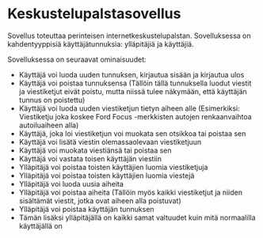 # Keskustelupalstasovellus
Sovellus toteuttaa perinteisen internetkeskustelupalstan. Sovelluksessa on kahdentyyppisiä käyttäjätunnuksia: ylläpitäjiä ja käyttäjiä.

Sovelluksessa on seuraavat ominaisuudet:
- Käyttäjä voi luoda uuden tunnuksen, kirjautua sisään ja kirjautua ulos
- Käyttäjä voi poistaa tunnuksensa (Tällöin tällä tunnuksella luodut viestit ja viestiketjut eivät poistu, mutta niissä tulee näkymään, että käyttäjän tunnus on poistettu)
- Käyttäjä voi luoda uuden viestiketjun tietyn aiheen alle (Esimerkiksi: Viestiketju joka koskee Ford Focus -merkkisten autojen renkaanvaihtoa autoiluaiheen alla)
- Käyttäjä, joka loi viestiketjun voi muokata sen otsikkoa tai poistaa sen
- Käyttäjä voi lisätä viestin olemassaolevaan viestiketjuun
- Käyttäjä voi muokata viestiänsä tai poistaa sen
- Käyttäjä voi vastata toisen käyttäjän viestiin
- Ylläpitäjä voi poistaa toisten käyttäjien luomia viestiketjuja
- Ylläpitäjä voi poistaa toisten käyttäjien luomia viestejä
- Ylläpitäjä voi luoda uusia aiheita
- Ylläpitäjä voi poistaa aiheita (Tällöin myös kaikki viestiketjut ja niiden sisältämät viestit, jotka ovat aiheen alla poistuvat)
- Ylläpitäjä voi poistaa käyttäjän tunnuksen
- Tämän lisäksi ylläpitäjällä on kaikki samat valtuudet kuin mitä normaalilla käyttäjällä on
